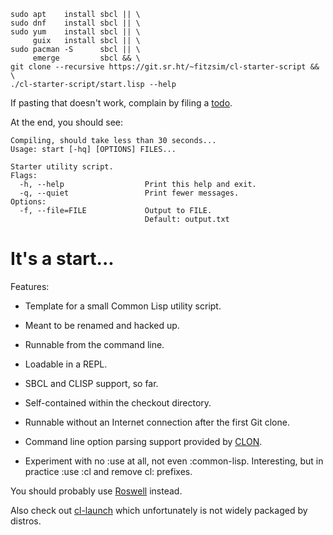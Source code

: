 	sudo apt    install sbcl || \
	sudo dnf    install sbcl || \
	sudo yum    install sbcl || \
	     guix   install sbcl || \
	sudo pacman -S      sbcl || \
	     emerge         sbcl && \
	git clone --recursive https://git.sr.ht/~fitzsim/cl-starter-script && \
	./cl-starter-script/start.lisp --help

If pasting that doesn't work, complain by filing a
[todo](https://todo.sr.ht/~fitzsim/cl-starter-script).

At the end, you should see:

	Compiling, should take less than 30 seconds...
	Usage: start [-hq] [OPTIONS] FILES...

	Starter utility script.
	Flags:
	  -h, --help                  Print this help and exit.
	  -q, --quiet                 Print fewer messages.
	Options:
	  -f, --file=FILE             Output to FILE.
	                              Default: output.txt

# It's a start...

Features:

* Template for a small Common Lisp utility script.

* Meant to be renamed and hacked up.

* Runnable from the command line.

* Loadable in a REPL.

* SBCL and CLISP support, so far.

* Self-contained within the checkout directory.

* Runnable without an Internet connection after the first Git clone.

* Command line option parsing support provided by
  [CLON](https://github.com/didierverna/clon).

* Experiment with no :use at all, not even :common-lisp.  Interesting,
  but in practice :use :cl and remove cl: prefixes.

You should probably use [Roswell](https://github.com/roswell/roswell)
instead.

Also check out [cl-launch](https://github.com/fare/cl-launch) which
unfortunately is not widely packaged by distros.
